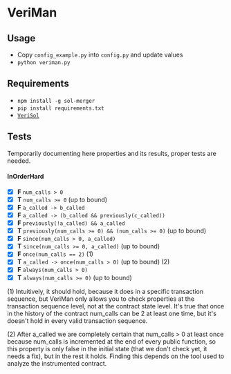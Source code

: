 # VeriMan

## Usage

* Copy `config_example.py` into `config.py` and update values
* `python veriman.py`

## Requirements
 
* `npm install -g sol-merger`
* `pip install requirements.txt`
* [`VeriSol`](https://github.com/microsoft/verisol)

## Tests

Temporarily documenting here properties and its results, proper tests are needed.

#### InOrderHard

- [x] **F** `num_calls > 0`
- [x] **T** `num_calls >= 0` (up to bound)
- [x] **F** `a_called -> b_called`
- [x] **F** `a_called -> (b_called && previously(c_called))`
- [x] **F** `previously(!a_called) && a_called`
- [x] **T** `previously(num_calls >= 0) && (num_calls >= 0)` (up to bound)
- [x] **F** `since(num_calls > 0, a_called)`
- [x] **T** `since(num_calls >= 0, a_called)` (up to bound)
- [x] **F** `once(num_calls == 2)` (1)
- [x] **T** `a_called -> once(num_calls > 0)` (up to bound)  (2)
- [x] **F** `always(num_calls > 0)`
- [x] **T** `always(num_calls >= 0)` (up to bound)

(1) Intuitively, it should hold, because it does in a specific transaction sequence,
but VeriMan only allows you to check properties at the transaction sequence level, not at the contract
state level. It's true that once in the history of the contract num_calls can be 2 at
least one time, but it's doesn't hold in every valid transaction sequence.

(2) After a_called we are completely certain that num_calls > 0 at least once because num_calls
is incremented at the end of every public function, so this property is only false in the initial state
(that we don't check yet, it needs a fix), but in the rest it holds. Finding this depends on the tool
used to analyze the instrumented contract.